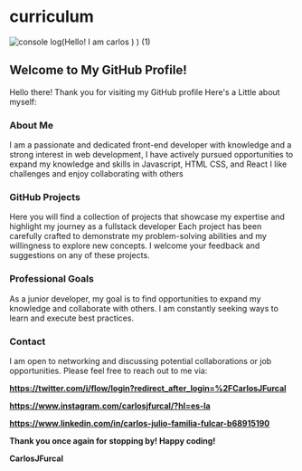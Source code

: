 # curriculum
![console log(Hello! I am carlos ) ) (1)](https://github.com/carlosgits/curriculum/assets/122765151/eedd6989-e089-4cb5-91e2-ac723f5c9e33)

## Welcome to My GitHub Profile!

Hello there! Thank you for visiting my GitHub profile Here's a Little about myself:

### About Me

I am a passionate and dedicated front-end developer with  knowledge and a strong interest in web development, I have actively pursued opportunities to expand my knowledge and skills in Javascript, HTML CSS, and React  I like challenges and enjoy collaborating with others

### GitHub Projects

Here you will find a collection of projects that showcase my expertise and highlight my journey as a fullstack developer Each project has been carefully crafted to demonstrate my problem-solving abilities and my willingness to explore new concepts. I welcome your feedback and suggestions on any of these projects.

### Professional Goals

As a junior developer, my goal is to  find opportunities to expand my knowledge and collaborate with others. I am constantly seeking ways to learn and execute best practices.

### Contact

I am open to networking and discussing potential collaborations or job opportunities. Please feel free to reach out to me via:<b/>

https://twitter.com/i/flow/login?redirect_after_login=%2FCarlosJFurcal

https://www.instagram.com/carlosjfurcal/?hl=es-la

https://www.linkedin.com/in/carlos-julio-familia-fulcar-b68915190

Thank you once again for stopping by! Happy coding!

CarlosJFurcal

